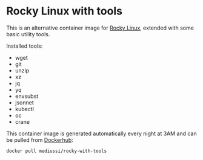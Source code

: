 # Rocky Linux with tools

This is an alternative container image for [Rocky Linux](https://rockylinux.org/),
extended with some basic utility tools.

Installed tools:
- wget
- git
- unzip
- xz
- jq
- yq
- envsubst
- jsonnet
- kubectl
- oc
- crane

This container image is generated automatically every night at 3AM and can be pulled from [Dockerhub]( 
https://hub.docker.com/r/mediussi/rocky-with-tools/tags):

```bash
docker pull mediussi/rocky-with-tools
```
